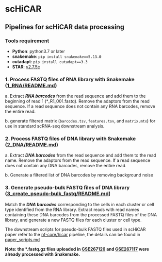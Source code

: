 # scHiCAR
## Pipelines for scHiCAR data processing

### Tools requirement

- **Python**: python3.7 or later
- **snakemake**:  `pip install snakemake==5.13.0`
- **cutadapt**: `pip install cutadapt==3.3`
- **STAR**: [v2.7.5c](https://github.com/alexdobin/STAR/releases/tag/2.7.5c)

### 1. Process FASTQ files of RNA library with Snakemake ([1_RNA/README.md](https://github.com/monnneee/scHiCAR/tree/main/1_RNA))
a. Extract ***RNA barcodes*** from the read sequence and add them to the beginning of read 1 (*_R1_001.fastq). Remove the adaptors from the read sequence. If a read sequence does not contain any RNA barcodes, remove the entire read.

b. generate filtered matrix (`barcodes.tsv`, `features.tsv`, and `matrix.mtx`) for use in standard scRNA-seq downstream analysis.

### 2. Process FASTQ files of DNA library with Snakemake ([2_DNA/README.md](https://github.com/monnneee/scHiCAR/tree/main/2_DNA))
a. Extract ***DNA barcodes*** from the read sequence and add them to the read name. Remove the adaptors from the read sequence. If a read sequence does not contain any DNA barcodes, remove the entire read.

b. Generate a filtered list of DNA barcodes by removing background noise

### 3. Generate pseudo-bulk FASTQ files of DNA library ([3_create_pseudo-bulk_fastq/README.md](https://github.com/monnneee/scHiCAR/tree/main/3_create_pseudo-bulk_fastq))
Match the ***DNA barcodes*** corresponding to the cells in each cluster or cell type identified from the RNA library. Extract reads with read names containing these DNA barcodes from the processed FASTQ files of the DNA library, and generate a new FASTQ files for each cluster or cell type.

The downstream scripts for pseudo-bulk FASTQ files used in scHiCAR paper refer to the [nf-core/hicar](https://github.com/jianhong/hicar/tree/dev2rc) pipeline, the details can be found in [paper_scripts.md](https://github.com/monnneee/scHiCAR/blob/main/3_create_pseudo-bulk_fastq/paper_scripts.md)

**Note: the \*.fastq.gz files uploaded in [GSE267126](https://www.ncbi.nlm.nih.gov/geo/query/acc.cgi?acc=GSE267126) and [GSE267117](https://www.ncbi.nlm.nih.gov/geo/query/acc.cgi?acc=GSE267117) were already processed with Snakemake.**
